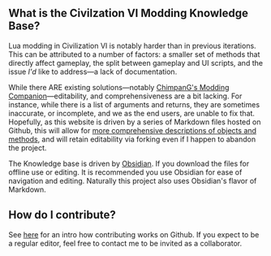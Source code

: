 ## What is the Civilzation VI Modding Knowledge Base?
Lua modding in Civilization VI is notably harder than in previous iterations. This can be attributed to a number of factors: a smaller set of methods that directly affect gameplay, the split between gameplay and UI scripts, and the issue *I'd* like to address—a lack of documentation.

While there ARE existing solutions—notably [ChimpanG's Modding Companion](https://docs.google.com/spreadsheets/d/1hQ8zlEHl1nfjCWvKqOlkDACezu5-igfQkVcOxeE_KG0/edit#gid=1678767919)—editability, and comprehensiveness are a bit lacking. For instance, while there is a list of arguments and returns, they are sometimes inaccurate, or incomplete, and we as the end users, are unable to fix that. Hopefully, as this website is driven by a series of Markdown files hosted on Github, this will allow for [more comprehensive descriptions of objects and methods](https://sukritact.github.io/Civilization-VI-Modding-Knowledge-Base/CityBuildQueue.GetAt), and will retain editability via forking even if I happen to abandon the project.  
  
The Knowledge base is driven by [Obsidian](https://obsidian.md/). If you download the files for offline use or editing. It is recommended you use Obsidian for ease of navigation and editing. Naturally this project also uses Obsidian's flavor of Markdown.

## How do I contribute?
See [here](https://codeburst.io/a-step-by-step-guide-to-making-your-first-github-contribution-5302260a2940) for an intro how contributing works on Github. If you expect to be a regular editor, feel free to contact me to be invited as a collaborator.
